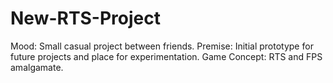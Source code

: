 # New-RTS-Project
Mood: Small casual project between friends. 
Premise: Initial prototype for future projects and place for experimentation.
Game Concept: RTS and FPS amalgamate.



